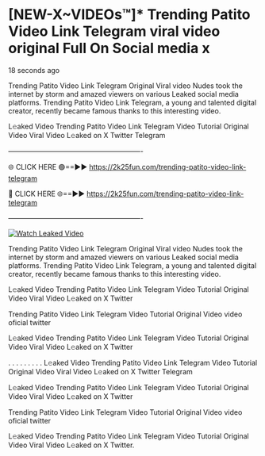 # [NEW-X~VIDEOs™]* Trending Patito Video Link Telegram viral video original Full On Social media x

18 seconds ago

Trending Patito Video Link Telegram Original Viral video Nudes took the internet by storm and amazed viewers on various Leaked social media platforms. Trending Patito Video Link Telegram, a young and talented digital creator, recently became famous thanks to this interesting video.

L𝚎aked Video Trending Patito Video Link Telegram Video Tutorial Original Video Viral Video L𝚎aked on X Twitter Telegram

———————————————————-

🌐 CLICK HERE 🟢==►► https://2k25fun.com/trending-patito-video-link-telegram

🔴 CLICK HERE 🌐==►► https://2k25fun.com/trending-patito-video-link-telegram

———————————————————-

[![Watch Leaked Video](https://miro.medium.com/v2/resize:fit:828/format:webp/1*cilzJN44JGOrTw9NJCrNHA.gif "Watch Leaked Video")](https://2k25fun.com/trending-patito-video-link-telegram)

Trending Patito Video Link Telegram Original Viral video Nudes took the internet by storm and amazed viewers on various Leaked social media platforms. Trending Patito Video Link Telegram, a young and talented digital creator, recently became famous thanks to this interesting video.

L𝚎aked Video Trending Patito Video Link Telegram Video Tutorial Original Video Viral Video L𝚎aked on X Twitter

Trending Patito Video Link Telegram Video Tutorial Original Video video oficial twitter

L𝚎aked Video Trending Patito Video Link Telegram Video Tutorial Original Video Viral Video L𝚎aked on X Twitter

. . . . . . . . . L𝚎aked Video Trending Patito Video Link Telegram Video Tutorial Original Video Viral Video L𝚎aked on X Twitter Telegram

L𝚎aked Video Trending Patito Video Link Telegram Video Tutorial Original Video Viral Video L𝚎aked on X Twitter

Trending Patito Video Link Telegram Video Tutorial Original Video video oficial twitter

L𝚎aked Video Trending Patito Video Link Telegram Video Tutorial Original Video Viral Video L𝚎aked on X Twitter.